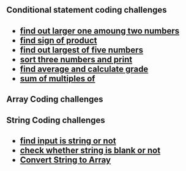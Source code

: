 <h2>Conditional statement coding challenges<h2>

- [find out larger one amoung two numbers](./conditional%20statement/find%20out%20larger%20one%20amoung%20two%20number/index.js)
- [find sign of product](./conditional%20statement/find%20sign%20of%20product/index.js)
- [find out largest of five numbers](./conditional%20statement/largest%20of%20five%20numbers/index.js)
- [sort three numbers and print](./conditional%20statement/sort%20three%20numbers%20and%20print/index.js)
- [find average and calculate grade](./conditional%20statement/find%20avg%20and%20grade/index.js)
- [sum of multiples of ](./conditional%20statement/sum%20of%20multiples%20of/index.js)

<h2>Array Coding challenges<h2>

<h2>String Coding challenges<h2>

- [find input is string or not](./strings/find%20input%20is%20string%20or%20not/index.js)
- [check whether string is blank or not](./strings/check%20whether%20string%20is%20blank%20or%20not/index.js)
- [Convert String to Array](./strings/string%20to%20Array/index.js)
